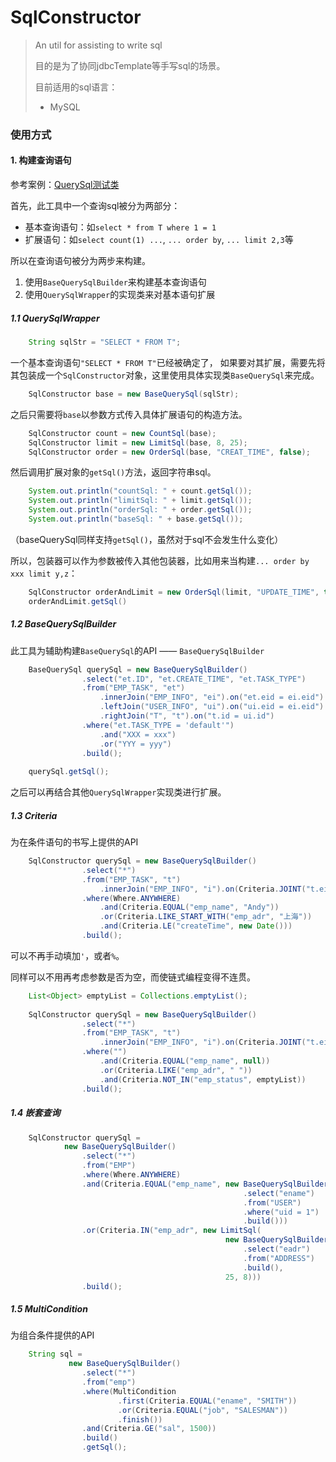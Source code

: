 # SqlConstructor
> An util for assisting to write sql
>
> 目的是为了协同jdbcTemplate等手写sql的场景。
>
> 目前适用的sql语言：
>   + MySQL

### 使用方式
#### 1. 构建查询语句
参考案例：[QuerySql测试类](https://github.com/complicatedxin/sqlconstructor/tree/main/src/test/java/com/zincyanide/sqlconstructor/T_01_Query.java)

首先，此工具中一个查询sql被分为两部分：
+ 基本查询语句：如`select * from T where 1 = 1`
+ 扩展语句：如`select count(1) ...`, `... order by`, `... limit 2,3`等

所以在查询语句被分为两步来构建。

1. 使用`BaseQuerySqlBuilder`来构建基本查询语句
2. 使用`QuerySqlWrapper`的实现类来对基本语句扩展

##### 1.1 QuerySqlWrapper
```java
    String sqlStr = "SELECT * FROM T";
```
一个基本查询语句`"SELECT * FROM T"`已经被确定了，
如果要对其扩展，需要先将其包装成一个`SqlConstructor`对象，这里使用具体实现类`BaseQuerySql`来完成。
```java
    SqlConstructor base = new BaseQuerySql(sqlStr);
```
之后只需要将`base`以参数方式传入具体扩展语句的构造方法。
```java
    SqlConstructor count = new CountSql(base);
    SqlConstructor limit = new LimitSql(base, 8, 25);
    SqlConstructor order = new OrderSql(base, "CREAT_TIME", false);
```
然后调用扩展对象的`getSql()`方法，返回字符串sql。
```java
    System.out.println("countSql: " + count.getSql());
    System.out.println("limitSql: " + limit.getSql());
    System.out.println("orderSql: " + order.getSql());
    System.out.println("baseSql: " + base.getSql());
```
（baseQuerySql同样支持`getSql()`，虽然对于sql不会发生什么变化）

所以，包装器可以作为参数被传入其他包装器，比如用来当构建`... order by xxx limit y,z`：
```java
    SqlConstructor orderAndLimit = new OrderSql(limit, "UPDATE_TIME", true);
    orderAndLimit.getSql()
```

##### 1.2 BaseQuerySqlBuilder
此工具为辅助构建`BaseQuerySql`的API —— `BaseQuerySqlBuilder`
```java
    BaseQuerySql querySql = new BaseQuerySqlBuilder()
                .select("et.ID", "et.CREATE_TIME", "et.TASK_TYPE")
                .from("EMP_TASK", "et")
                    .innerJoin("EMP_INFO", "ei").on("et.eid = ei.eid")
                    .leftJoin("USER_INFO", "ui").on("ui.eid = ei.eid")
                    .rightJoin("T", "t").on("t.id = ui.id")
                .where("et.TASK_TYPE = 'default'")
                    .and("XXX = xxx")
                    .or("YYY = yyy")
                .build();
    
    querySql.getSql();
```
之后可以再结合其他`QuerySqlWrapper`实现类进行扩展。

##### 1.3 Criteria
为在条件语句的书写上提供的API
```java
    SqlConstructor querySql = new BaseQuerySqlBuilder()
                .select("*")
                .from("EMP_TASK", "t")
                    .innerJoin("EMP_INFO", "i").on(Criteria.JOINT("t.eid", "i.eid"))
                .where(Where.ANYWHERE)
                    .and(Criteria.EQUAL("emp_name", "Andy"))
                    .or(Criteria.LIKE_START_WITH("emp_adr", "上海"))
                    .and(Criteria.LE("createTime", new Date()))
                .build();
```
可以不再手动填加`'`，或者`%`。

同样可以不用再考虑参数是否为空，而使链式编程变得不连贯。
```java
    List<Object> emptyList = Collections.emptyList();
    
    SqlConstructor querySql = new BaseQuerySqlBuilder()
                .select("*")
                .from("EMP_TASK", "t")
                    .innerJoin("EMP_INFO", "i").on(Criteria.JOINT("t.eid", "i.eid"))
                .where("")
                    .and(Criteria.EQUAL("emp_name", null))
                    .or(Criteria.LIKE("emp_adr", " "))
                    .and(Criteria.NOT_IN("emp_status", emptyList))
                .build();
```

##### 1.4 嵌套查询
```java
    SqlConstructor querySql =
            new BaseQuerySqlBuilder()
                .select("*")
                .from("EMP")
                .where(Where.ANYWHERE)
                .and(Criteria.EQUAL("emp_name", new BaseQuerySqlBuilder()
                                                    .select("ename")
                                                    .from("USER")
                                                    .where("uid = 1")
                                                    .build()))
                .or(Criteria.IN("emp_adr", new LimitSql(
                                                new BaseQuerySqlBuilder()
                                                    .select("eadr")
                                                    .from("ADDRESS")
                                                    .build(),
                                                25, 8)))
                .build();
```

##### 1.5 MultiCondition
为组合条件提供的API
```java
    String sql =
             new BaseQuerySqlBuilder()
                .select("*")
                .from("emp")
                .where(MultiCondition
                        .first(Criteria.EQUAL("ename", "SMITH"))
                        .or(Criteria.EQUAL("job", "SALESMAN"))
                        .finish())
                .and(Criteria.GE("sal", 1500))
                .build()
                .getSql();
```


